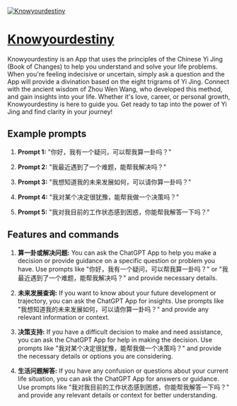 [![Knowyourdestiny](https://files.oaiusercontent.com/file-DrGLG2g9kele9eb5YVdVlXFD?se=2123-10-17T02%3A34%3A39Z&sp=r&sv=2021-08-06&sr=b&rscc=max-age%3D31536000%2C%20immutable&rscd=attachment%3B%20filename%3DWechatIMG3.jpg&sig=83ojpwvShoH/T2FHi6VHAmYy%2B%2B4lcc9luYVo04eF1NU%3D)](https://chat.openai.com/g/g-ecLjxP2dH-knowyourdestiny)

# [Knowyourdestiny](https://chat.openai.com/g/g-ecLjxP2dH-knowyourdestiny)

Knowyourdestiny is an App that uses the principles of the Chinese Yi Jing (Book of Changes) to help you understand and solve your life problems. When you're feeling indecisive or uncertain, simply ask a question and the App will provide a divination based on the eight trigrams of Yi Jing. Connect with the ancient wisdom of Zhou Wen Wang, who developed this method, and gain insights into your life. Whether it's love, career, or personal growth, Knowyourdestiny is here to guide you. Get ready to tap into the power of Yi Jing and find clarity in your journey!

## Example prompts

1. **Prompt 1:** "你好，我有一个疑问，可以帮我算一卦吗？"

2. **Prompt 2:** "我最近遇到了一个难题，能帮我解决吗？"

3. **Prompt 3:** "我想知道我的未来发展如何，可以请你算一卦吗？"

4. **Prompt 4:** "我对某个决定很犹豫，能帮我做一个决策吗？"

5. **Prompt 5:** "我对我目前的工作状态感到困惑，你能帮我解答一下吗？"

## Features and commands

1. **算一卦或解决问题:** You can ask the ChatGPT App to help you make a decision or provide guidance on a specific question or problem you have. Use prompts like "你好，我有一个疑问，可以帮我算一卦吗？" or "我最近遇到了一个难题，能帮我解决吗？" and provide necessary details.

2. **未来发展查询:** If you want to know about your future development or trajectory, you can ask the ChatGPT App for insights. Use prompts like "我想知道我的未来发展如何，可以请你算一卦吗？" and provide any relevant information or context.

3. **决策支持:** If you have a difficult decision to make and need assistance, you can ask the ChatGPT App for help in making the decision. Use prompts like "我对某个决定很犹豫，能帮我做一个决策吗？" and provide the necessary details or options you are considering.

4. **生活问题解答:** If you have any confusion or questions about your current life situation, you can ask the ChatGPT App for answers or guidance. Use prompts like "我对我目前的工作状态感到困惑，你能帮我解答一下吗？" and provide any relevant details or context for better understanding.